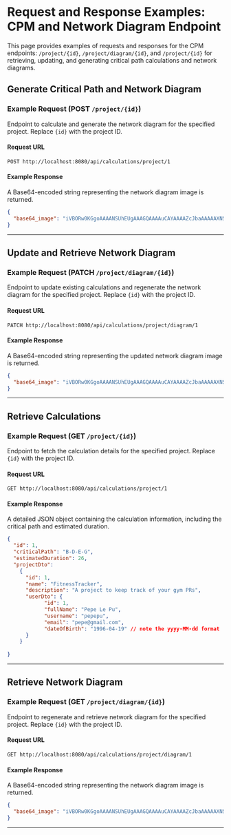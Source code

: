 # Request and Response Examples: CPM and Network Diagram Endpoint

This page provides examples of requests and responses for the CPM endpoints: `/project/{id}`, `/project/diagram/{id}`, and `/project/{id}` for retrieving, updating, and generating critical path calculations and network diagrams.

## Generate Critical Path and Network Diagram

### Example Request (POST `/project/{id}`)

Endpoint to calculate and generate the network diagram for the specified project. Replace `{id}` with the project ID.

#### Request URL

```http
POST http://localhost:8080/api/calculations/project/1
```

#### Example Response 

A Base64-encoded string representing the network diagram image is returned.

```json
{
  "base64_image": "iVBORw0KGgoAAAANSUhEUgAAAGQAAAAuCAYAAAAZcJbaAAAAAXNSR0IArs4c6QAA"
}
```

---

## Update and Retrieve Network Diagram

### Example Request (PATCH `/project/diagram/{id}`)

Endpoint to update existing calculations and regenerate the network diagram for the specified project. Replace `{id}` with the project ID.

#### Request URL

```http
PATCH http://localhost:8080/api/calculations/project/diagram/1
```

#### Example Response

A Base64-encoded string representing the updated network diagram image is returned.

```json
{
  "base64_image": "iVBORw0KGgoAAAANSUhEUgAAAGQAAAAuCAYAAAAZcJbaAAAAAXNSR0IArs4c6QAA"
}
```

---

## Retrieve Calculations

### Example Request (GET `/project/{id}`)

Endpoint to fetch the calculation details for the specified project. Replace `{id}` with the project ID.

#### Request URL

```http
GET http://localhost:8080/api/calculations/project/1
```

#### Example Response

A detailed JSON object containing the calculation information, including the critical path and estimated duration.

```json
{
  "id": 1,
  "criticalPath": "B-D-E-G",
  "estimatedDuration": 26,
  "projectDto": 
    {
      "id": 1,
      "name": "FitnessTracker",
      "description": "A project to keep track of your gym PRs",
      "userDto": {
            "id": 1,
            "fullName": "Pepe Le Pu",
            "username": "pepepu",
            "email": "pepe@gmail.com",
            "dateOfBirth": "1996-04-19" // note the yyyy-MM-dd format
      }
    }
  
}
```

---

## Retrieve Network Diagram

### Example Request (GET `/project/diagram/{id}`)

Endpoint to regenerate and retrieve network diagram for the specified project. Replace `{id}` with the project ID.

#### Request URL

```http
GET http://localhost:8080/api/calculations/project/diagram/1
```

#### Example Response

A Base64-encoded string representing the network diagram image is returned.

```json
{
  "base64_image": "iVBORw0KGgoAAAANSUhEUgAAAGQAAAAuCAYAAAAZcJbaAAAAAXNSR0IArs4c6QAA"
}
```

---
